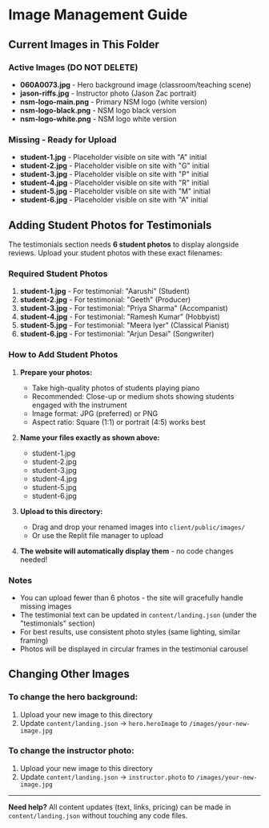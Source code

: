 # Image Management Guide

## Current Images in This Folder

### Active Images (DO NOT DELETE)
- **060A0073.jpg** - Hero background image (classroom/teaching scene)
- **jason-riffs.jpg** - Instructor photo (Jason Zac portrait)
- **nsm-logo-main.png** - Primary NSM logo (white version)
- **nsm-logo-black.png** - NSM logo black version
- **nsm-logo-white.png** - NSM logo white version

### Missing - Ready for Upload
- **student-1.jpg** - Placeholder visible on site with "A" initial
- **student-2.jpg** - Placeholder visible on site with "G" initial
- **student-3.jpg** - Placeholder visible on site with "P" initial
- **student-4.jpg** - Placeholder visible on site with "R" initial
- **student-5.jpg** - Placeholder visible on site with "M" initial
- **student-6.jpg** - Placeholder visible on site with "A" initial

## Adding Student Photos for Testimonials

The testimonials section needs **6 student photos** to display alongside reviews. Upload your student photos with these exact filenames:

### Required Student Photos
1. **student-1.jpg** - For testimonial: "Aarushi" (Student)
2. **student-2.jpg** - For testimonial: "Geeth" (Producer)
3. **student-3.jpg** - For testimonial: "Priya Sharma" (Accompanist)
4. **student-4.jpg** - For testimonial: "Ramesh Kumar" (Hobbyist)
5. **student-5.jpg** - For testimonial: "Meera Iyer" (Classical Pianist)
6. **student-6.jpg** - For testimonial: "Arjun Desai" (Songwriter)

### How to Add Student Photos

1. **Prepare your photos:**
   - Take high-quality photos of students playing piano
   - Recommended: Close-up or medium shots showing students engaged with the instrument
   - Image format: JPG (preferred) or PNG
   - Aspect ratio: Square (1:1) or portrait (4:5) works best

2. **Name your files exactly as shown above:**
   - student-1.jpg
   - student-2.jpg
   - student-3.jpg
   - student-4.jpg
   - student-5.jpg
   - student-6.jpg

3. **Upload to this directory:**
   - Drag and drop your renamed images into `client/public/images/`
   - Or use the Replit file manager to upload

4. **The website will automatically display them** - no code changes needed!

### Notes
- You can upload fewer than 6 photos - the site will gracefully handle missing images
- The testimonial text can be updated in `content/landing.json` (under the "testimonials" section)
- For best results, use consistent photo styles (same lighting, similar framing)
- Photos will be displayed in circular frames in the testimonial carousel

## Changing Other Images

### To change the hero background:
1. Upload your new image to this directory
2. Update `content/landing.json` → `hero.heroImage` to `/images/your-new-image.jpg`

### To change the instructor photo:
1. Upload your new image to this directory
2. Update `content/landing.json` → `instructor.photo` to `/images/your-new-image.jpg`

---

**Need help?** All content updates (text, links, pricing) can be made in `content/landing.json` without touching any code files.
